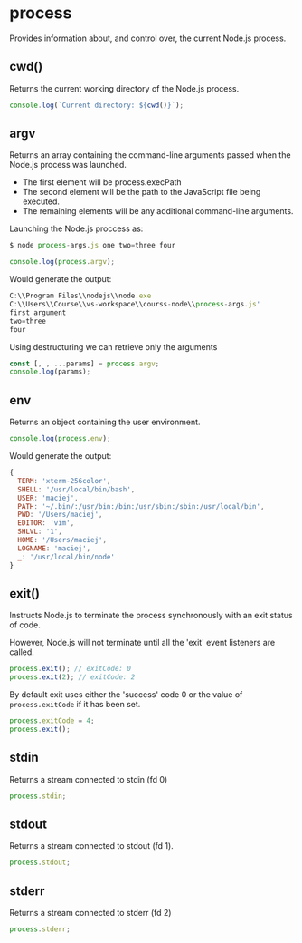 # process

Provides information about, and control over, the current Node.js process.

## cwd()

Returns the current working directory of the Node.js process.

```js
console.log(`Current directory: ${cwd()}`);
```

## argv

Returns an array containing the command-line arguments passed when the Node.js process was launched.

- The first element will be process.execPath
- The second element will be the path to the JavaScript file being executed.
- The remaining elements will be any additional command-line arguments.

Launching the Node.js proccess as:

```js
$ node process-args.js one two=three four
```

```js
console.log(process.argv);
```

Would generate the output:

```js
C:\\Program Files\\nodejs\\node.exe
C:\\Users\\Course\\vs-workspace\\courss-node\\process-args.js'
first argument
two=three
four
```

Using destructuring we can retrieve only the arguments

```js
const [, , ...params] = process.argv;
console.log(params);
```

## env

Returns an object containing the user environment.

```js
console.log(process.env);
```

Would generate the output:

```js
{
  TERM: 'xterm-256color',
  SHELL: '/usr/local/bin/bash',
  USER: 'maciej',
  PATH: '~/.bin/:/usr/bin:/bin:/usr/sbin:/sbin:/usr/local/bin',
  PWD: '/Users/maciej',
  EDITOR: 'vim',
  SHLVL: '1',
  HOME: '/Users/maciej',
  LOGNAME: 'maciej',
  _: '/usr/local/bin/node'
}
```

## exit()

Instructs Node.js to terminate the process synchronously with an exit status of code.

However, Node.js will not terminate until all the 'exit' event listeners are called.

```js
process.exit(); // exitCode: 0
process.exit(2); // exitCode: 2
```

By default exit uses either the 'success' code 0 or the value of `process.exitCode` if it has been set.

```js
process.exitCode = 4;
process.exit();
```

## stdin

Returns a stream connected to stdin (fd 0)

```js
process.stdin;
```

## stdout

Returns a stream connected to stdout (fd 1).

```js
process.stdout;
```

## stderr

Returns a stream connected to stderr (fd 2)

```js
process.stderr;
```
